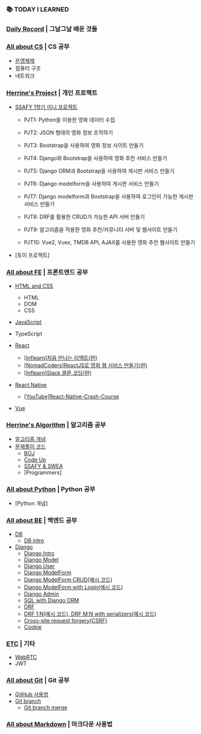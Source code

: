 ### :books: TODAY I LEARNED

### [Daily Record](https://github.com/HerrineKim/TIL/tree/master/Daily%20Record) | 그날그날 배운 것들

### [All about CS](https://github.com/HerrineKim/TIL/tree/master/All%20about%20CS) | CS 공부

- [운영체제](e/master/All%20about%20CS/운영체제(OS))
- 컴퓨터 구조
- 네트워크

### [Herrine's Project](https://github.com/HerrineKim/TIL/tree/master/Herrine's%20Project) | 개인 프로젝트

- [SSAFY 1학기 미니 프로젝트](https://github.com/HerrineKim/TIL/tree/master/Herrine's%20Project/SSAFY)
  - PJT1: Python을 이용한 영화 데이터 수집

  - PJT2: JSON 형태의 영화 정보 조작하기

  - PJT3: Bootstrap을 사용하여 영화 정보 사이트 만들기

  - PJT4: Django와 Bootstrap을 사용하여 영화 추천 서비스 만들기

  - PJT5: Django ORM과 Bootstrap을 사용하여 게시판 서비스 만들기

  - PJT6: Django modelform을 사용하여 게시판 서비스 만들기

  - PJT7: Django modelform과 Bootstrap을 사용하여 로그인이 가능한 게시판 서비스 만들기

  - PJT8: DRF를 활용한 CRUD가 가능한 API 서버 만들기 

  - PJT9: 알고리즘을 적용한 영화 추천/커뮤니티 서버 및 웹사이트 만들기

  - PJT10: Vue2, Vuex, TMDB API, AJAX를 사용한 영화 추천 웹사이트 만들기

- [토이 프로젝트]


### [All about FE](https://github.com/HerrineKim/TIL/tree/master/All%20about%20FE) | 프론트엔드 공부

- [HTML and CSS](https://github.com/HerrineKim/TIL/tree/master/All%20about%20FE/HTML%20and%20CSS)
  - HTML
  - DOM
  - CSS

- [JavaScript](https://github.com/HerrineKim/TIL/tree/master/All%20about%20FE/Javascript)
- TypeScript
- [React](https://github.com/HerrineKim/TIL/tree/master/All%20about%20FE/React)
  - [[Inflearn]처음 만나는 리액트(완)](https://github.com/HerrineKim/TIL/tree/master/All%20about%20FE/React/%5Binflearn%5D%EC%B2%98%EC%9D%8C%20%EB%A7%8C%EB%82%98%EB%8A%94%20%EB%A6%AC%EC%95%A1%ED%8A%B8)
  - [[NomadCoders]ReactJS로 영화 웹 서비스 만들기(완)](https://github.com/HerrineKim/TIL/tree/master/All%20about%20FE/React/%5Bnomadcoders%5DReactJS%EB%A1%9C%20%EC%98%81%ED%99%94%20%EC%9B%B9%20%EC%84%9C%EB%B9%84%EC%8A%A4%20%EB%A7%8C%EB%93%A4%EA%B8%B0)
  - [[Inflearn]Slack 클론 코딩(완)](https://github.com/HerrineKim/TIL/tree/master/All%20about%20FE/React/%5Binflearn%5DSlack-clone-coding)
- [React Native](https://github.com/HerrineKim/TIL/tree/master/All%20about%20FE/React-Native)
  - [[YouTube]React-Native-Crash-Course](https://github.com/HerrineKim/TIL/tree/master/All%20about%20FE/React-Native/%5BYouTube%5DReact-Native-Crash-Course)

- [Vue](https://github.com/HerrineKim/TIL/tree/master/All%20about%20FE/Vue)



### [Herrine's Algorithm](https://github.com/HerrineKim/TIL/tree/master/Herrine's%20Algorithm) | 알고리즘 공부

- [알고리즘 개념](https://github.com/HerrineKim/TIL/tree/master/Herrine's%20Algorithm/%EC%95%8C%EA%B3%A0%EB%A6%AC%EC%A6%98%20%EA%B0%9C%EB%85%90)
- [문제풀이 코드](https://github.com/HerrineKim/TIL/tree/master/Herrine's%20Algorithm/PS%20codes)
  - [BOJ](https://github.com/HerrineKim/TIL/tree/master/Herrine's%20Algorithm/Problem%20Solving%20codes/BAEKJOON)
  - [Code Up](https://github.com/HerrineKim/TIL/tree/master/Herrine's%20Algorithm/Problem%20Solving%20codes/CodeUp)
  - [SSAFY & SWEA](https://github.com/HerrineKim/TIL/tree/master/Herrine's%20Algorithm/Problem%20Solving%20codes/SSAFY)
  - [Programmers]

### [All about Python](https://github.com/HerrineKim/TIL/tree/master/All%20about%20Python/02_python) | Python 공부

- [Python 개념]

### [All about BE](https://github.com/HerrineKim/TIL/tree/master/All%20about%20BE/All%20about%20Django) | 백엔드 공부

- [DB]()
  - [DB intro](https://github.com/HerrineKim/TIL/blob/master/All%20about%20BE/DB/DB%20intro.md)
- [Django](https://github.com/HerrineKim/TIL/tree/master/All%20about%20BE/Django)
  - [Django Intro](https://github.com/HerrineKim/TIL/blob/master/All%20about%20BE/Django/Django%20Intro.md)
  - [Django Model](https://github.com/HerrineKim/TIL/blob/master/All%20about%20BE/Django/django%20model.md)
  - [Django User](https://github.com/HerrineKim/TIL/blob/master/All%20about%20BE/Django/Django%20User.md)
  - [Django ModelForm](https://github.com/HerrineKim/TIL/blob/master/All%20about%20BE/Django/Django%20ModelForm.md)
  - [Django ModelForm CRUD(예시 코드)](https://github.com/HerrineKim/TIL/tree/master/All%20about%20BE/Django/Django%20ModelFrom%20CRUD)
  - [Django ModelForm with Login(예시 코드)](https://github.com/HerrineKim/TIL/tree/master/All%20about%20BE/Django/Django%20ModelForm%20with%20Login)
  - [Django Admin](https://github.com/HerrineKim/TIL/blob/master/All%20about%20BE/Django/Django%20Admin.md)
  - [SQL with Django ORM](https://github.com/HerrineKim/TIL/blob/master/All%20about%20BE/Django/SQL%20with%20Django%20ORM.md)
  - [DRF](https://github.com/HerrineKim/TIL/blob/master/All%20about%20BE/Django/DRF.md)
  - [DRF 1:N(예시 코드), DRF M:N with serializers(예시 코드)](https://github.com/HerrineKim/TIL/tree/master/All%20about%20BE/Django/DRF%20M%EB%8C%80N%20with%20serializers)
  - [Cross-site request forgery(CSRF)](https://github.com/HerrineKim/TIL/blob/master/All%20about%20BE/Django/Cross-site%20request%20forgery.md)
  - [Cookie](https://github.com/HerrineKim/TIL/blob/master/All%20about%20BE/Django/Cookie.md)



### [ETC](https://github.com/HerrineKim/TIL/tree/master/ETC) | 기타

- [WebRTC](https://github.com/HerrineKim/TIL/tree/master/ETC/WebRTC)
- JWT




### [All about Git](https://github.com/HerrineKim/TIL/tree/master/All%20about%20Git/git%20and%20github(%EC%A2%85%ED%95%A9)) | Git 공부

- [GitHub 사용법](https://github.com/HerrineKim/TIL/blob/master/All%20about%20Git/GitHub.md)
- [Git branch](https://github.com/HerrineKim/TIL/blob/master/All%20about%20Git/Git%20branch.md)
  - [Git branch merge](https://github.com/HerrineKim/TIL/blob/master/All%20about%20Git/Git%20branch%20merge.md)

### [All about Markdown](https://github.com/HerrineKim/TIL/tree/master/All%20about%20Markdown) | 마크다운 사용법
